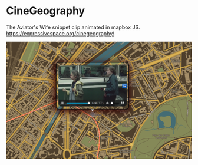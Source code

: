 # CineGeography
The Aviator's Wife snippet clip animated in mapbox JS. 
https://expressivespace.org/cinegeography/

![](images/Aviator'sWife.png)
